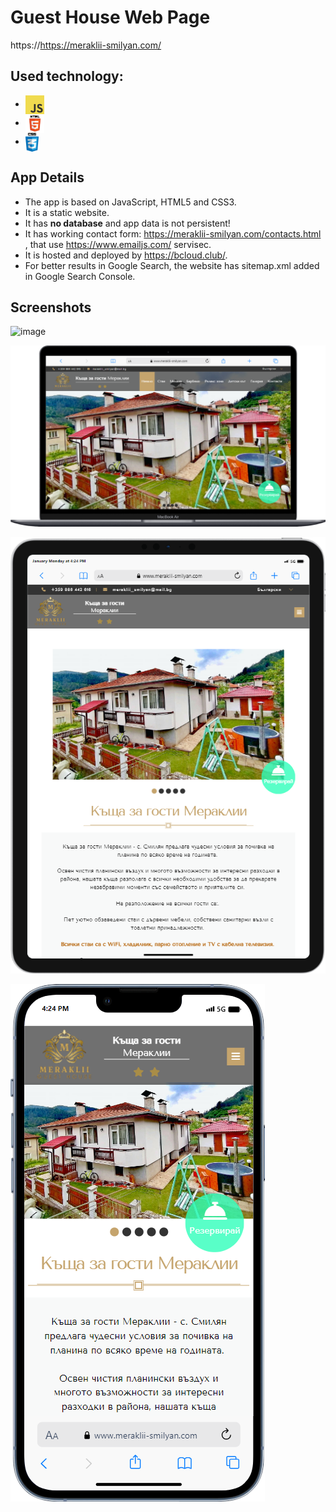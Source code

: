 # Guest House Web Page

https://https://meraklii-smilyan.com/

## Used technology:
 - <img align="center" src="https://github.com/RadoslavBukov/RadoslavBukov/blob/main/Technologies/JS.png" height="30" />
 - <img align="center" src="https://github.com/RadoslavBukov/RadoslavBukov/blob/main/Technologies/html5.png" height="30" />
 - <img align="center" src="https://github.com/RadoslavBukov/RadoslavBukov/blob/main/Technologies/css3.png" height="30" />

## App Details

 - The app is based on JavaScript, HTML5 and CSS3.
 - It is a static website.
 - It has **no database** and app data is not persistent!
 - It has working contact form: https://meraklii-smilyan.com/contacts.html , that use https://www.emailjs.com/ servisec.
 - It is hosted and deployed by https://bcloud.club/.
 - For better results in Google Search, the website has sitemap.xml added in Google Search Console.

## Screenshots

![image](https://raw.githubusercontent.com/RadoslavBukov/GuestHouse/main/photos/summary.png)

![image](https://raw.githubusercontent.com/RadoslavBukov/GuestHouse/main/photos/laptop.png)

![image](https://raw.githubusercontent.com/RadoslavBukov/GuestHouse/main/photos/tablet.png)

![image](https://raw.githubusercontent.com/RadoslavBukov/GuestHouse/main/photos/phone.png)